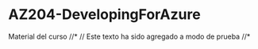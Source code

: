 # AZ204-DevelopingForAzure
Material del curso
//* 
// Este texto ha sido agregado a modo de prueba
//*
